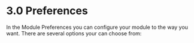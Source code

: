 # 3.0 Preferences

In the Module Preferences you can configure your module to the way you want. There are several options your can choose from:





